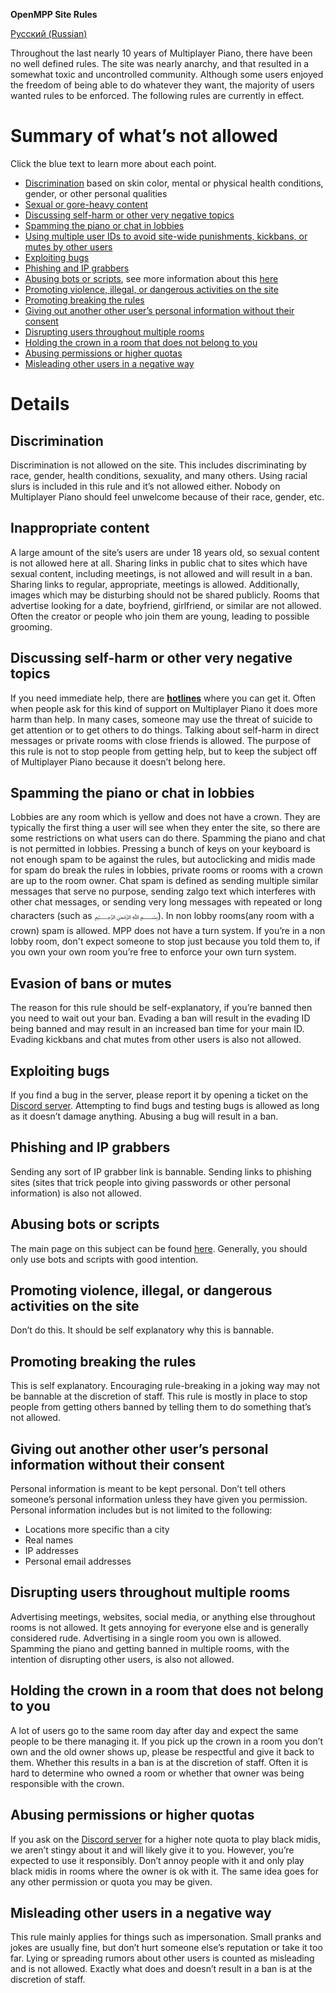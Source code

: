 **OpenMPP Site Rules**

[Русский (Russian)](https://github.com/Hyye123/OpenMPP/blob/master/ru_rules.md)

Throughout the last nearly 10 years of Multiplayer Piano, there have been no well defined rules. The site was nearly anarchy, and that resulted in a somewhat toxic and uncontrolled community. Although some users enjoyed the freedom of being able to do whatever they want, the majority of users wanted rules to be enforced. The following rules are currently in effect.
# **Summary of what’s not allowed**
Click the blue text to learn more about each point.

- [Discrimination](#l27nomxkhynq) based on skin color, mental or physical health conditions, gender, or other personal qualities
- [Sexual or gore-heavy content](#pdaa6a4bh3su)
- [Discussing self-harm or other very negative topics](#7qdnvrwkb566)
- [Spamming the piano or chat in lobbies](#in43l28ksb4i)
- [Using multiple user IDs to avoid site-wide punishments, kickbans, or mutes by other users](#7f4h2wmhd966)
- [Exploiting bugs](#q37l3yslii9u)
- [Phishing and IP grabbers](#qw2rqtqr2nx1)
- [Abusing bots or scripts](#upsalt4k3ygi), see more information about this [here](https://docs.google.com/document/d/1OrxwdLD1l1TE8iau6ToETVmnLuLXyGBhA0VfAY1Lf14/edit?usp=sharing)
- [Promoting violence, illegal, or dangerous activities on the site](#9uj7kavu2qm5)
- [Promoting breaking the rules](#nrumvd175htz)
- [Giving out another other user’s personal information without their consent](#gskgxmffw5kc)
- [Disrupting users throughout multiple rooms](#7sqr9tc5nx1y)
- [Holding the crown in a room that does not belong to you](#s4f80d3tgu32)
- [Abusing permissions or higher quotas](#hybutn7n0y18)
- [Misleading other users in a negative way](#cm2dqngrt8ln)
# Details
## **Discrimination**
Discrimination is not allowed on the site. This includes discriminating by race, gender, health conditions, sexuality, and many others. Using racial slurs is included in this rule and it’s not  allowed either. Nobody on Multiplayer Piano should feel unwelcome because of their race, gender, etc.
## **Inappropriate content**
A large amount of the site’s users are under 18 years old, so sexual content is not allowed here at all. Sharing links in public chat to sites which have sexual content, including meetings, is not allowed and will result in a ban. Sharing links to regular, appropriate, meetings is allowed. Additionally, images which may be disturbing should not be shared publicly. Rooms that advertise looking for a date, boyfriend, girlfriend, or similar are not allowed. Often the creator or people who join them are young, leading to possible grooming.
## **Discussing self-harm or other very negative topics**
If you need immediate help, there are [**hotlines**](https://www.opencounseling.com/suicide-hotlines) where you can get it. Often when people ask for this kind of support on Multiplayer Piano it does more harm than help. In many cases, someone may use the threat of suicide to get attention or to get others to do things. Talking about self-harm in direct messages or private rooms with close friends is allowed. The purpose of this rule is not to stop people from getting help, but to keep the subject off of Multiplayer Piano because it doesn’t belong here.
## **Spamming the piano or chat in lobbies**
Lobbies are any room which is yellow and does not have a crown. They are typically the first thing a user will see when they enter the site, so there are some restrictions on what users can do there. Spamming the piano and chat is not permitted in lobbies. Pressing a bunch of keys on your keyboard is not enough spam to be against the rules, but autoclicking and midis made for spam do break the rules in lobbies, private rooms or rooms with a crown are up to the room owner. Chat spam is defined as sending multiple similar messages that serve no purpose, sending zalgo text which interferes with other chat messages, or sending very long messages with repeated or long characters (such as ﷽). In non lobby rooms(any room with a crown) spam is allowed. MPP does not have a turn system. If you’re in a non lobby room, don't expect someone to stop just because you told them to, if you own your own room you’re free to enforce your own turn system.
## **Evasion of bans or mutes**
The reason for this rule should be self-explanatory, if you’re banned then you need to wait out your ban. Evading a ban will result in the evading ID being banned and may result in an increased ban time for your main ID. Evading kickbans and chat mutes from other users is also not allowed.
## **Exploiting bugs**
If you find a bug in the server, please report it by opening a ticket on the [Discord server](https://discord.gg/RjEttXpNbE). Attempting to find bugs and testing bugs is allowed as long as it doesn’t damage anything. Abusing a bug will result in a ban.
## **Phishing and IP grabbers**
Sending any sort of IP grabber link is bannable. Sending links to phishing sites (sites that trick people into giving passwords or other personal information) is also not allowed.
## **Abusing bots or scripts**
The main page on this subject can be found [here](https://docs.google.com/document/d/1OrxwdLD1l1TE8iau6ToETVmnLuLXyGBhA0VfAY1Lf14/edit?usp=sharing). Generally, you should only use bots and scripts with good intention.
## **Promoting violence, illegal, or dangerous activities on the site**
Don’t do this. It should be self explanatory why this is bannable.
## **Promoting breaking the rules**
This is self explanatory. Encouraging rule-breaking in a joking way may not be bannable at the discretion of staff. This rule is mostly in place to stop people from getting others banned by telling them to do something that’s not allowed.
## **Giving out another other user’s personal information without their consent**
Personal information is meant to be kept personal. Don’t tell others someone’s personal information unless they have given you permission. Personal information includes but is not limited to the following:

- Locations more specific than a city
- Real names
- IP addresses
- Personal email addresses
## **Disrupting users throughout multiple rooms**
Advertising meetings, websites, social media, or anything else throughout rooms is not allowed. It gets annoying for everyone else and is generally considered rude. Advertising in a single room you own is allowed. Spamming the piano and getting banned in multiple rooms, with the intention of disrupting other users, is also not allowed.
## **Holding the crown in a room that does not belong to you**
A lot of users go to the same room day after day and expect the same people to be there managing it. If you pick up the crown in a room you don’t own and the old owner shows up, please be respectful and give it back to them. Whether this results in a ban is at the discretion of staff. Often it is hard to determine who owned a room or whether that owner was being responsible with the crown.
## **Abusing permissions or higher quotas**
If you ask on the [Discord server](https://discord.gg/RjEttXpNbE) for a higher note quota to play black midis, we aren’t stingy about it and will likely give it to you. However, you’re expected to use it responsibly. Don’t annoy people with it and only play black midis in rooms where the owner is ok with it. The same idea goes for any other permission or quota you may be given.
## **Misleading other users in a negative way**
This rule mainly applies for things such as impersonation. Small pranks and jokes are usually fine, but don’t hurt someone else’s reputation or take it too far. Lying or spreading rumors about other users is counted as misleading and is not allowed. Exactly what does and doesn’t result in a ban is at the discretion of staff.
